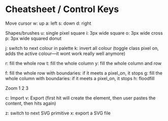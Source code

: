 # Cheatsheet / Control Keys

Move cursor
w: up
a: left
s: down
d: right

Shapes/brushes
u: single pixel square
i: 3px wide square
o: 3px wide cross
p: 3px wide squared donut

j: switch to next colour in palette
k: invert all colour (toggle class pixel on, adds the active colour—it wont work really well anymore)

r: fill the whole row
t: fill the whole column
y: fill the whole column and row

f: fill the whole row with boundaries: if it meets a pixel_on, it stops
g: fill the whole column with boundaries: if it meets a pixel_on, it stops
h: floodfill

Zoom
1 2 3

c: Import
v: Export (first hit will create the element, then user pastes the content, then hits again)

z: switch to next SVG primitive
x: export a SVG file